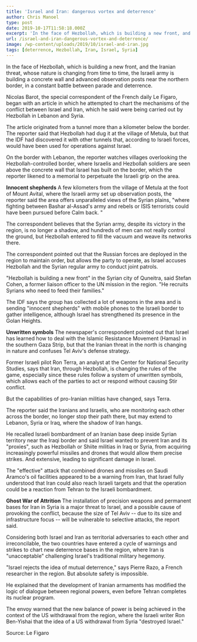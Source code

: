```yaml
---
title: 'Israel and Iran: dangerous vortex and deterrence'
author: Chris Manoel
type: post
date: 2019-10-17T11:58:18.000Z
excerpt: 'In the face of Hezbollah, which is building a new front, and the Iranian threat, whose nature is changing from time to time, the Israeli army is building a concrete wall and advanced observation posts near the northern border, in a constant battle between parade and deterrence.'
url: /israel-and-iran-dangerous-vortex-and-deterrence/
image: /wp-content/uploads/2019/10/israel-and-iran.jpg
tags: [deterrence, Hezbollah, Iran, Israel, Syria]
---
```


In the face of Hezbollah, which is building a new front, and the Iranian threat, whose nature is changing from time to time, the Israeli army is building a concrete wall and advanced observation posts near the northern border, in a constant battle between parade and deterrence.

Nicolas Barot, the special correspondent of the French daily Le Figaro, began with an article in which he attempted to chart the mechanisms of the conflict between Israel and Iran, which he said were being carried out by Hezbollah in Lebanon and Syria.

The article originated from a tunnel more than a kilometer below the border. The reporter said that Hezbollah had dug it at the village of Metula, but that the IDF had discovered it with other tunnels that, according to Israeli forces, would have been used for operations against Israel.

On the border with Lebanon, the reporter watches villages overlooking the Hezbollah-controlled border, where Israelis and Hezbollah soldiers are seen above the concrete wall that Israel has built on the border, which the reporter likened to a memorial to perpetuate the Israeli grip on the area.

**Innocent shepherds** A few kilometers from the village of Metula at the foot of Mount Avital, where the Israeli army set up observation posts, the reporter said the area offers unparalleled views of the Syrian plains, "where fighting between Bashar al-Assad's army and rebels or ISIS terrorists could have been pursued before Calm back. "

The correspondent believes that the Syrian army, despite its victory in the region, is no longer a shadow, and hundreds of men can not really control the ground, but Hezbollah entered to fill the vacuum and weave its networks there.

The correspondent pointed out that the Russian forces are deployed in the region to maintain order, but allows the party to operate, as Israel accuses Hezbollah and the Syrian regular army to conduct joint patrols.

"Hezbollah is building a new front" in the Syrian city of Quneitra, said Stefan Cohen, a former liaison officer to the UN mission in the region. "He recruits Syrians who need to feed their families."

The IDF says the group has collected a lot of weapons in the area and is sending "innocent shepherds" with mobile phones to the Israeli border to gather intelligence, although Israel has strengthened its presence in the Golan Heights.

**Unwritten symbols** The newspaper's correspondent pointed out that Israel has learned how to deal with the Islamic Resistance Movement (Hamas) in the southern Gaza Strip, but that the Iranian threat in the north is changing in nature and confuses Tel Aviv's defense strategy.

Former Israeli pilot Ron Terra, an analyst at the Center for National Security Studies, says that Iran, through Hezbollah, is changing the rules of the game, especially since these rules follow a system of unwritten symbols, which allows each of the parties to act or respond without causing Stir conflict.

But the capabilities of pro-Iranian militias have changed, says Terra.

The reporter said the Iranians and Israelis, who are monitoring each other across the border, no longer stop their path there, but may extend to Lebanon, Syria or Iraq, where the shadow of Iran hangs.

He recalled Israeli bombardment of an Iranian base deep inside Syrian territory near the Iraqi border and said Israel wanted to prevent Iran and its "proxies", such as Hezbollah or Shiite militias in Iraq or Syria, from acquiring increasingly powerful missiles and drones that would allow them precise strikes. And extensive, leading to significant damage in Israel.

The "effective" attack that combined drones and missiles on Saudi Aramco's oil facilities appeared to be a warning from Iran, that Israel fully understood that Iran could also reach Israeli targets and that the operation could be a reaction from Tehran to the Israeli bombardment.

**Ghost War of Attrition** The installation of precision weapons and permanent bases for Iran in Syria is a major threat to Israel, and a possible cause of provoking the conflict, because the size of Tel Aviv -- due to its size and infrastructure focus -- will be vulnerable to selective attacks, the report said.

Considering both Israel and Iran as territorial adversaries to each other and irreconcilable, the two countries have entered a cycle of warnings and strikes to chart new deterrence bases in the region, where Iran is "unacceptable" challenging Israel's traditional military hegemony.

"Israel rejects the idea of ​​mutual deterrence," says Pierre Razo, a French researcher in the region. But absolute safety is impossible.

He explained that the development of Iranian armaments has modified the logic of dialogue between regional powers, even before Tehran completes its nuclear program.

The envoy warned that the new balance of power is being achieved in the context of the US withdrawal from the region, where the Israeli writer Ron Ben-Yishai that the idea of ​​a US withdrawal from Syria "destroyed Israel."

Source: Le Figaro

